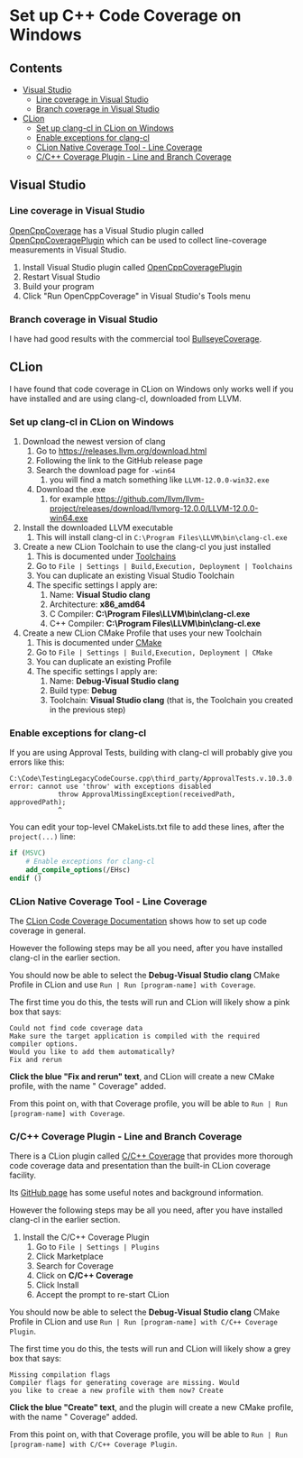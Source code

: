 # Set up C++ Code Coverage on Windows

<!-- toc -->
## Contents

  * [Visual Studio](#visual-studio)
    * [Line coverage in Visual Studio](#line-coverage-in-visual-studio)
    * [Branch coverage in Visual Studio](#branch-coverage-in-visual-studio)
  * [CLion](#clion)
    * [Set up clang-cl in CLion on Windows](#set-up-clang-cl-in-clion-on-windows)
    * [Enable exceptions for clang-cl](#enable-exceptions-for-clang-cl)
    * [CLion Native Coverage Tool - Line Coverage](#clion-native-coverage-tool---line-coverage)
    * [C/C++ Coverage Plugin - Line and Branch Coverage](#cc-coverage-plugin---line-and-branch-coverage)<!-- endToc -->

## Visual Studio

### Line coverage in Visual Studio

[OpenCppCoverage](https://github.com/OpenCppCoverage/OpenCppCoverage) has a Visual Studio plugin called [OpenCppCoveragePlugin](https://github.com/OpenCppCoverage/OpenCppCoveragePlugin) which can be used to collect line-coverage measurements in Visual Studio.

1. Install Visual Studio plugin called [OpenCppCoveragePlugin](https://github.com/OpenCppCoverage/OpenCppCoveragePlugin)
2. Restart Visual Studio
3. Build your program
4. Click "Run OpenCppCoverage" in Visual Studio's Tools menu

### Branch coverage in Visual Studio

I have had good results with the commercial tool [BullseyeCoverage](https://www.bullseye.com).

## CLion

I have found that code coverage in CLion on Windows only works well if you have installed and are using clang-cl, downloaded from LLVM.

### Set up clang-cl in CLion on Windows

1. Download the newest version of clang
    1. Go to https://releases.llvm.org/download.html
    2. Following the link to the GitHub release page
    3. Search the download page for `-win64` 
        1. you will find a match something like `LLVM-12.0.0-win32.exe`
    4. Download the .exe
        1. for example https://github.com/llvm/llvm-project/releases/download/llvmorg-12.0.0/LLVM-12.0.0-win64.exe
2. Install the downloaded LLVM executable
    1. This will install clang-cl in `C:\Program Files\LLVM\bin\clang-cl.exe`
3. Create a new CLion Toolchain to use the clang-cl you just installed
    1. This is documented under [Toolchains](https://www.jetbrains.com/help/clion/2021.1/toolchains.html)
    2. Go to `File | Settings | Build,Execution, Deployment | Toolchains`
    3. You can duplicate an existing Visual Studio Toolchain
    4. The specific settings I apply are:
        1. Name: **Visual Studio clang**
        2. Architecture: **x86_amd64**
        3. C Compiler: **C:\Program Files\LLVM\bin\clang-cl.exe**
        4. C++ Compiler: **C:\Program Files\LLVM\bin\clang-cl.exe**
4. Create a new CLion CMake Profile that uses your new Toolchain
    1. This is documented under [CMake](https://www.jetbrains.com/help/clion/2021.1/cmake0.html)
    2. Go to `File | Settings | Build,Execution, Deployment | CMake`
    3. You can duplicate an existing Profile
    4. The specific settings I apply are:
        1. Name: **Debug-Visual Studio clang**
        2. Build type: **Debug**
        3. Toolchain: **Visual Studio clang** (that is, the Toolchain you created in the previous step)

### Enable exceptions for clang-cl

If you are using Approval Tests, building with clang-cl will probably give you errors like this:

```
C:\Code\TestingLegacyCodeCourse.cpp\third_party/ApprovalTests.v.10.3.0.hpp(3022,13):
error: cannot use 'throw' with exceptions disabled
            throw ApprovalMissingException(receivedPath, approvedPath);
            ^
```

You can edit your top-level CMakeLists.txt file to add these lines, after the `project(...)` line:

```cmake
if (MSVC)
    # Enable exceptions for clang-cl
    add_compile_options(/EHsc)
endif ()
```

### CLion Native Coverage Tool - Line Coverage

The [CLion Code Coverage Documentation](https://www.jetbrains.com/help/clion/2021.1/code-coverage-clion.html) shows how to set up code coverage in general.

However the following steps may be all you need, after you have installed clang-cl in the earlier section.

You should now be able to select the **Debug-Visual Studio clang** CMake Profile in CLion and use `Run | Run [program-name] with Coverage`.

The first time you do this, the tests will run and CLion will likely show a pink box that says:

```
Could not find code coverage data
Make sure the target application is compiled with the required compiler options.
Would you like to add them automatically?
Fix and rerun
```

**Click the blue "Fix and rerun" text**, and CLion will create a new CMake profile, with the name " Coverage" added.

From this point on, with that Coverage profile, you will be able to `Run | Run [program-name] with Coverage`.

### C/C++ Coverage Plugin - Line and Branch Coverage

There is a CLion plugin called [C/C++ Coverage](https://plugins.jetbrains.com/plugin/11031-c-c--coverage) that provides more thorough code coverage data and presentation than the built-in CLion coverage facility.

Its [GitHub page](https://github.com/zero9178/C-Cpp-Coverage-for-CLion/blob/master/README.md) has some useful notes and background information.

However the following steps may be all you need, after you have installed clang-cl in the earlier section.

1. Install the C/C++ Coverage Plugin
    1. Go to `File | Settings | Plugins`
    2. Click Marketplace
    3. Search for Coverage
    4. Click on **C/C++ Coverage**
    5. Click Install
    6. Accept the prompt to re-start CLion

You should now be able to select the **Debug-Visual Studio clang** CMake Profile in CLion and use `Run | Run [program-name] with C/C++ Coverage Plugin`.


The first time you do this, the tests will run and CLion will likely show a grey box that says:

```
Missing compilation flags
Compiler flags for generating coverage are missing. Would
you like to creae a new profile with them now? Create
```

**Click the blue "Create" text**, and the plugin will create a new CMake profile, with the name " Coverage" added.

From this point on, with that Coverage profile, you will be able to `Run | Run [program-name] with C/C++ Coverage Plugin`.
